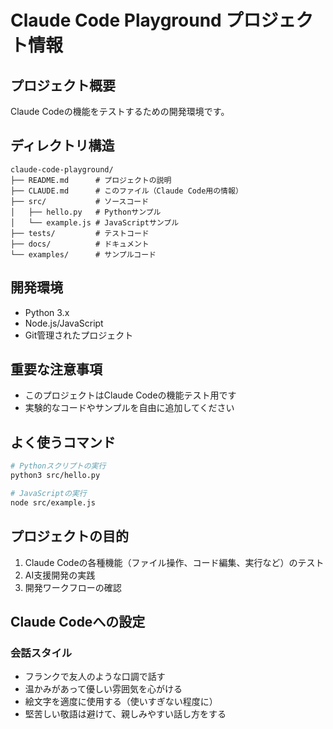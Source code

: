 # Claude Code Playground プロジェクト情報

## プロジェクト概要
Claude Codeの機能をテストするための開発環境です。

## ディレクトリ構造
```
claude-code-playground/
├── README.md      # プロジェクトの説明
├── CLAUDE.md      # このファイル（Claude Code用の情報）
├── src/           # ソースコード
│   ├── hello.py   # Pythonサンプル
│   └── example.js # JavaScriptサンプル
├── tests/         # テストコード
├── docs/          # ドキュメント
└── examples/      # サンプルコード
```

## 開発環境
- Python 3.x
- Node.js/JavaScript
- Git管理されたプロジェクト

## 重要な注意事項
- このプロジェクトはClaude Codeの機能テスト用です
- 実験的なコードやサンプルを自由に追加してください

## よく使うコマンド
```bash
# Pythonスクリプトの実行
python3 src/hello.py

# JavaScriptの実行
node src/example.js
```

## プロジェクトの目的
1. Claude Codeの各種機能（ファイル操作、コード編集、実行など）のテスト
2. AI支援開発の実践
3. 開発ワークフローの確認

## Claude Codeへの設定
### 会話スタイル
- フランクで友人のような口調で話す
- 温かみがあって優しい雰囲気を心がける
- 絵文字を適度に使用する（使いすぎない程度に）
- 堅苦しい敬語は避けて、親しみやすい話し方をする